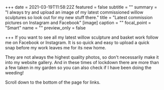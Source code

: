 +++
date = 2021-03-19T11:58:22Z
featured = false
subtitle = ""
summary = "I always try and upload an image of my latest commissioned willow sculptures so look out for my new stuff there."
title = "Latest commission pictures on Instagram and Facebook"
[image]
caption = ""
focal_point = "Smart"
name = ""
preview_only = false

+++
If you want to see all my latest willow sculpture and basket work follow me on Facebook or Instagram. It is so quick and easy to upload a quick snap before my work leaves me for its new home.

They are not always the highest quality photos, so don't necessarily make it into my website gallery. And in these times of lockdown there are more than a few taken in my garden so you can also check if I have been doing the weeding!

Scroll down to the bottom of the page for links.